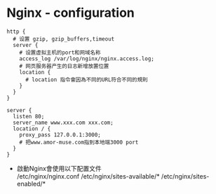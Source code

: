 # Nginx - configuration  
```t
http {
  # 设置 gzip, gzip_buffers,timeout
  server {
    # 设置虚拟主机的port和网域名称
    access_log /var/log/nginx/nginx.access.log;
    # 网页服务器产生的日志新增放置位置
    location {
      # location 指令會因為不同的URL符合不同的規則
    }
  }
}
```
```t
server {
  listen 80;
  server_name www.xxx.com xxx.com;
  location / {
    proxy_pass 127.0.0.1:3000;
    # 把www.amor-muse.com指到本地端3000 port
  }
}
```

- 啟動Nginx會使用以下配置文件  
/etc/nginx/nginx.conf
/etc/nginx/sites-available/*
/etc/nginx/sites-enabled/*